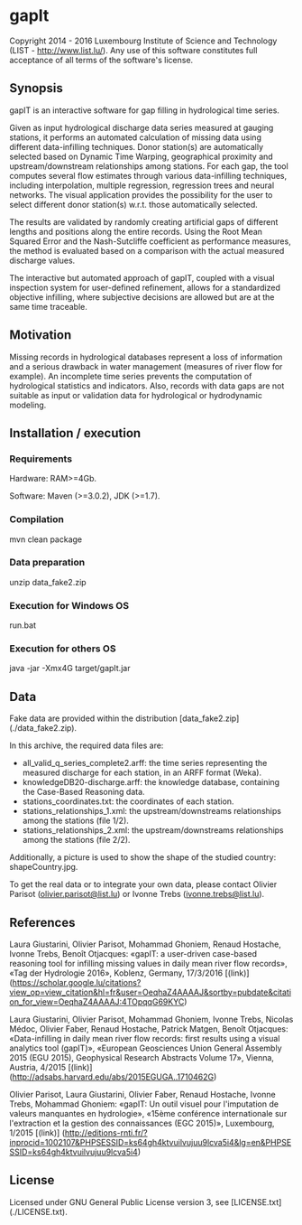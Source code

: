 # gapIt

Copyright 2014 - 2016 Luxembourg Institute of Science and Technology (LIST - <a href="http://www.list.lu/" target="_blank">http://www.list.lu/</a>). Any use of this software constitutes full acceptance of all terms of the software's license.


## Synopsis

gapIT is an interactive software for gap filling in hydrological time series.

Given as input hydrological discharge data series measured at gauging stations, it performs an automated calculation of missing data using different data-infilling techniques. Donor station(s) are automatically selected based on Dynamic Time Warping, geographical proximity and upstream/downstream relationships among stations. For each gap, the tool computes several flow estimates through various data-infilling techniques, including interpolation, multiple regression, regression trees and neural networks. The visual application provides the possibility for the user to select different donor station(s) w.r.t. those automatically selected.

The results are validated by randomly creating artificial gaps of different lengths and positions along the entire records. Using the Root Mean Squared Error and the Nash-Sutcliffe coefficient as performance measures, the method is evaluated based on a comparison with the actual measured discharge values.

The interactive but automated approach of gapIT, coupled with a visual inspection system for user-defined refinement, allows for a standardized objective infilling, where subjective decisions are allowed but are at the same time traceable.


## Motivation

Missing records in hydrological databases represent a loss of information and a serious drawback in water management (measures of river flow for example). An incomplete time series prevents the computation of hydrological statistics and indicators. Also, records with data gaps are not suitable as input or validation data for hydrological or hydrodynamic modeling.


## Installation / execution

### Requirements

Hardware: RAM>=4Gb.

Software: Maven (>=3.0.2), JDK (>=1.7).

### Compilation

mvn clean package

### Data preparation

unzip data_fake2.zip

### Execution for Windows OS

run.bat

### Execution for others OS

java -jar -Xmx4G target/gapIt.jar


## Data

Fake data are provided within the distribution [data_fake2.zip] (./data_fake2.zip).

In this archive, the required data files are:
* all_valid_q_series_complete2.arff: the time series representing the measured discharge for each station, in an ARFF format (Weka).
* knowledgeDB20-discharge.arff: the knowledge database, containing the Case-Based Reasoning data.
* stations_coordinates.txt: the coordinates of each station.
* stations_relationships_1.xml: the upstream/downstreams relationships among the stations (file 1/2).
* stations_relationships_2.xml: the upstream/downstreams relationships among the stations (file 2/2).

Additionally, a picture is used to show the shape of the studied country: shapeCountry.jpg.


To get the real data or to integrate your own data, please contact Olivier Parisot (olivier.parisot@list.lu) or Ivonne Trebs (ivonne.trebs@list.lu).


## References

Laura Giustarini, Olivier Parisot, Mohammad Ghoniem, Renaud Hostache, Ivonne Trebs, Benoît Otjacques: «gapIT: a user-driven case-based reasoning tool for infilling missing values in daily mean river flow records», «Tag der Hydrologie 2016», Koblenz, Germany, 17/3/2016 [(link)] (https://scholar.google.lu/citations?view_op=view_citation&hl=fr&user=OeqhaZ4AAAAJ&sortby=pubdate&citation_for_view=OeqhaZ4AAAAJ:4TOpqqG69KYC)

Laura Giustarini, Olivier Parisot, Mohammad Ghoniem, Ivonne Trebs, Nicolas Médoc, Olivier Faber, Renaud Hostache, Patrick Matgen, Benoît Otjacques: «Data-infilling in daily mean river flow records: first results using a visual analytics tool (gapIT)», «European Geosciences Union General Assembly 2015 (EGU 2015), Geophysical Research Abstracts Volume 17», Vienna, Austria, 4/2015 [(link)] (http://adsabs.harvard.edu/abs/2015EGUGA..1710462G)

Olivier Parisot, Laura Giustarini, Olivier Faber, Renaud Hostache, Ivonne Trebs, Mohammad Ghoniem: «gapIT: Un outil visuel pour l'imputation de valeurs manquantes en hydrologie», «15ème conférence internationale sur l'extraction et la gestion des connaissances (EGC 2015)», Luxembourg, 1/2015 [(link)]  (http://editions-rnti.fr/?inprocid=1002107&PHPSESSID=ks64gh4ktvuilvujuu9lcva5i4&lg=en&PHPSESSID=ks64gh4ktvuilvujuu9lcva5i4)


## License

Licensed under GNU General Public License version 3, see [LICENSE.txt] (./LICENSE.txt).

